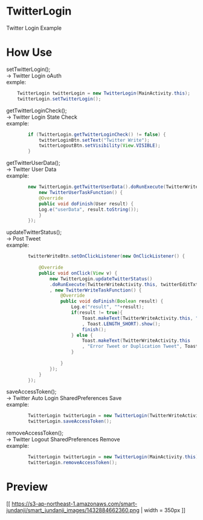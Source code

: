 # TwitterLogin
Twitter Login Example

# How Use
setTwitterLogin();
<BR>
-> Twitter Login oAuth
<BR>
exmple:
``` java	
	TwitterLogin twitterLogin = new TwitterLogin(MainActivity.this);
	twitterLogin.setTwitterLogin();
```	

getTwitterLoginCheck();
<BR>
-> Twitter Login State Check
<BR>
example: 
``` java
		if (TwitterLogin.getTwitterLoginCheck() != false) {
			twitterLoginBtn.setText("Twitter Write");
			twitterLogoutBtn.setVisibility(View.VISIBLE);
		} 
```

getTwitterUserData();
<BR>
-> Twitter User Data
<BR>
example: 
``` java
		new TwitterLogin.getTwitterUserData().doRunExecute(TwitterWriteActivity.this, 
			new TwitterUserTaskFunction() {
			@Override
			public void doFinish(User result) {
  			Log.e("userData", result.toString());
			}
		});
```

updateTwitterStatus();
<BR>
-> Post Tweet
<BR>
example:
``` java	
		twitterWriteBtn.setOnClickListener(new OnClickListener() {
			
			@Override
			public void onClick(View v) {
				new TwitterLogin.updateTwitterStatus()
				.doRunExecute(TwitterWriteActivity.this, twitterEditTxt.getText().toString()
				, new TwitterWriteTaskFunction() {
					@Override
					public void doFinish(Boolean result) {
						Log.e("result", ""+result);
						if(result != true){
							Toast.makeText(TwitterWriteActivity.this, "Successful Tweet"
							, Toast.LENGTH_SHORT).show();
							finish();	
						} else {
							Toast.makeText(TwitterWriteActivity.this
							, "Error Tweet or Duplication Tweet", Toast.LENGTH_SHORT).show();
						}
						
					}
				});
			}
		});
```	

saveAccessToken();
<BR>
-> Twitter Auto Login SharedPreferences Save
<BR>
example:
``` java	
		TwitterLogin twitterLogin = new TwitterLogin(TwitterWriteActivity.this);
		twitterLogin.saveAccessToken();
```	
removeAccessToken();
<BR>
-> Twitter Logout SharedPreferences Remove
<BR>
example:
``` java	
		TwitterLogin twitterLogin = new TwitterLogin(MainActivity.this);
		twitterLogin.removeAccessToken();
```	

# Preview
[[ https://s3-ap-northeast-1.amazonaws.com/smart-jundanji/smart_jundanji_images/1432884662360.png | width = 350px ]]

